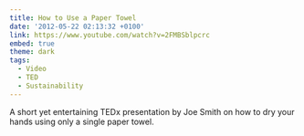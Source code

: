 ```yaml
---
title: How to Use a Paper Towel
date: '2012-05-22 02:13:32 +0100'
link: https://www.youtube.com/watch?v=2FMBSblpcrc
embed: true
theme: dark
tags:
  - Video
  - TED
  - Sustainability
---
```

A short yet entertaining TEDx presentation by Joe Smith on how to dry your hands using only a single paper towel.
